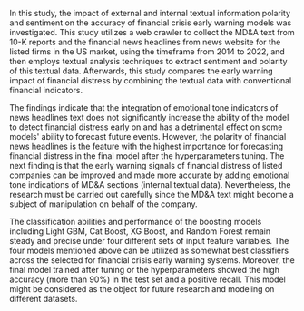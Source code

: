 In this study, the impact of external and internal textual information polarity and sentiment on the accuracy of financial crisis early warning models was investigated. This study utilizes a web crawler to collect the MD&A text from 10-K reports and the financial news headlines from news website for the listed firms in the US market, using the timeframe from 2014 to 2022, and then employs textual analysis techniques to extract sentiment and polarity of this textual data. Afterwards, this study compares the early warning impact of financial distress by combining the textual data with conventional financial indicators.

The findings indicate that the integration of emotional tone indicators of news headlines text does not significantly increase the ability of the model to detect financial distress early on and has a detrimental effect on some models' ability to forecast future events. However, the polarity of financial news headlines is the feature with the highest importance for forecasting financial distress in the final model after the hyperparameters tuning. The next finding is that the early warning signals of financial distress of listed companies can be improved and made more accurate by adding emotional tone indications of MD&A sections (internal textual data). Nevertheless, the research must be carried out carefully since the MD&A text might become a subject of manipulation on behalf of the company. 

The classification abilities and performance of the boosting models including Light GBM, Cat Boost, XG Boost, and Random Forest remain steady and precise under four different sets of input feature variables. The four models mentioned above can be utilized as somewhat best classifiers across the selected for financial crisis early warning systems. Moreover, the final model trained after tuning or the hyperparameters showed the high accuracy (more than 90%) in the test set and a positive recall. This model might be considered as the object for future research and modeling on different datasets. 
